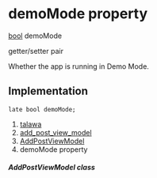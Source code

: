
<div>

# demoMode property

</div>


[bool](https://api.flutter.dev/flutter/dart-core/bool-class.html)
demoMode


getter/setter pair




Whether the app is running in Demo Mode.



## Implementation

``` language-dart
late bool demoMode;
```







1.  [talawa](../../index.html)
2.  [add_post_view_model](../../view_model_after_auth_view_models_add_post_view_models_add_post_view_model/)
3.  [AddPostViewModel](../../view_model_after_auth_view_models_add_post_view_models_add_post_view_model/AddPostViewModel-class.html)
4.  demoMode property

##### AddPostViewModel class







